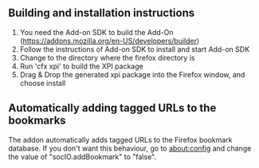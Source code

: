 Building and installation instructions 
------------------------

1. You need the Add-on SDK to build the Add-On (https://addons.mozilla.org/en-US/developers/builder)
2. Follow the instructions of Add-on SDK to install and start Add-on SDK
3. Change to the directory where the firefox directory is
4. Run 'cfx xpi' to build the XPI package
5. Drag & Drop the generated xpi package into the Firefox window, and choose install

Automatically adding tagged URLs to the bookmarks
------------------------
The addon automatically adds tagged URLs to the Firefox bookmark database.
If you don't want this behaviour, go to <about:config> and change the value of "socIO.addBookmark" to "false".
